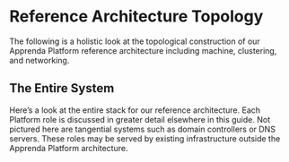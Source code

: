 # Reference Architecture Topology

The following is a holistic look at the topological construction of our Apprenda Platform reference architecture including machine, clustering, and networking.

## The Entire System
Here’s a look at the entire stack for our reference architecture.  Each Platform role is discussed in greater detail elsewhere in this guide.  Not pictured here are tangential systems such as domain controllers or DNS servers.  These roles may be served by existing infrastructure outside the Apprenda Platform architecture.
